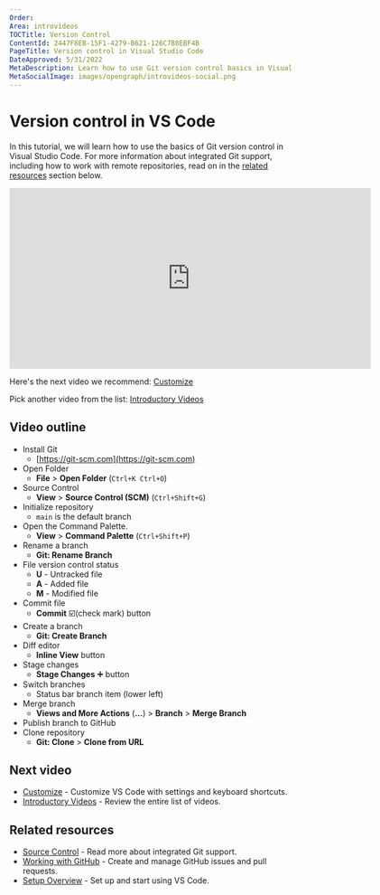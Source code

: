 ```yaml
---
Order:
Area: introvideos
TOCTitle: Version Control
ContentId: 2447F8EB-15F1-4279-B621-126C7B8EBF4B
PageTitle: Version control in Visual Studio Code
DateApproved: 5/31/2022
MetaDescription: Learn how to use Git version control basics in Visual Studio Code.
MetaSocialImage: images/opengraph/introvideos-social.png
---
```


# Version control in VS Code

In this tutorial, we will learn how to use the basics of Git version control in Visual Studio Code. For more information about integrated Git support, including how to work with remote repositories, read on in the [related resources](/docs/introvideos/versioncontrol.md#related-resources) section below.

<iframe src="https://www.youtube-nocookie.com/embed/i_23KUAEtUM?autoplay=true" width="640" height="320" allowFullScreen="true" frameBorder="0" title="Using Git with Visual Studio Code"></iframe>

Here's the next video we recommend: [Customize](/docs/introvideos/customize.md)

Pick another video from the list: [Introductory Videos](/docs/getstarted/introvideos.md)

## Video outline

- Install Git
  - [https://git-scm.com](https://git-scm.com)
- Open Folder
  - **File** > **Open Folder** (`Ctrl+K Ctrl+O`)
- Source Control
  - **View** > **Source Control (SCM)** (`Ctrl+Shift+G`)
- Initialize repository
  - `main` is the default branch
- Open the Command Palette.
  - **View** > **Command Palette** (`Ctrl+Shift+P`)
- Rename a branch
  - **Git: Rename Branch**
- File version control status
  - **U** - Untracked file
  - **A** - Added file
  - **M** - Modified file
- Commit file
  - **Commit** ☑️(check mark) button
- Create a branch
  - **Git: Create Branch**
- Diff editor
  - **Inline View** button
- Stage changes
  - **Stage Changes** ➕ button
- Switch branches
  - Status bar branch item (lower left)
- Merge branch
  - **Views and More Actions** (**...**) > **Branch** > **Merge Branch**
- Publish branch to GitHub
- Clone repository
  - **Git: Clone** > **Clone from URL**

## Next video

- [Customize](/docs/introvideos/customize.md) - Customize VS Code with settings and keyboard shortcuts.
- [Introductory Videos](/docs/getstarted/introvideos.md) - Review the entire list of videos.

## Related resources

- [Source Control](/docs/sourcecontrol/overview.md) - Read more about integrated Git support.
- [Working with GitHub](/docs/sourcecontrol/github.md) - Create and manage GitHub issues and pull requests.
- [Setup Overview](/docs/setup/setup-overview.md) - Set up and start using VS Code.
